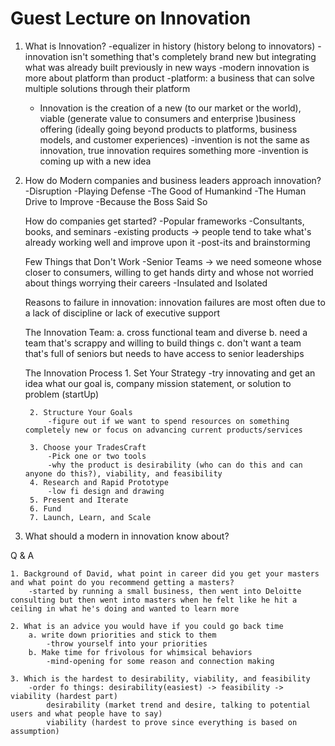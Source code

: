 # Guest Lecture on Innovation

1. What is Innovation?
    -equalizer in history (history belong to innovators)
    -innovation isn't something that's completely brand new but integrating what was already built previously in new ways 
    -modern innovation is more about platform than product
        -platform: a business that can solve multiple solutions through their platform
    
    * Innovation is the creation of a new (to our market or the world), viable (generate value to consumers and enterprise )business offering (ideally going beyond products to platforms, business models, and customer experiences)
    -invention is not the same as innovation, true innovation requires something more
        -invention is coming up with a new idea 

2. How do Modern companies and business leaders approach innovation?
    -Disruption 
    -Playing Defense 
    -The Good of Humankind 
    -The Human Drive to Improve
    -Because the Boss Said So
    
    How do companies get started?
        -Popular frameworks
        -Consultants, books, and seminars
        -existing products
            -> people tend to take what's already working well and improve upon it
        -post-its and brainstorming 
    
    Few Things that Don't Work 
        -Senior Teams 
            -> we need someone whose closer to consumers, willing to get hands dirty and whose not worried about things worrying their careers 
        -Insulated and Isolated 
    
    Reasons to failure in innovation: innovation failures are most often due to a lack of discipline or lack of executive support

    The Innovation Team:
        a. cross functional team and diverse 
        b. need a team that's scrappy and willing to build things 
        c. don't want a team that's full of seniors but needs to have access to senior leaderships 
    
    The Innovation Process 
        1. Set Your Strategy
            -try innovating and get an idea what our goal is, company mission statement, or solution to problem (startUp)
    
        2. Structure Your Goals
            -figure out if we want to spend resources on something completely new or focus on advancing current products/services

        3. Choose your TradesCraft
            -Pick one or two tools 
            -why the product is desirability (who can do this and can anyone do this?), viability, and feasibility
        4. Research and Rapid Prototype
            -low fi design and drawing 
        5. Present and Iterate 
        6. Fund 
        7. Launch, Learn, and Scale 


3. What should a modern in innovation know about?

Q & A

    1. Background of David, what point in career did you get your masters and what point do you recommend getting a masters?
        -started by running a small business, then went into Deloitte consulting but then went into masters when he felt like he hit a ceiling in what he's doing and wanted to learn more

    2. What is an advice you would have if you could go back time
        a. write down priorities and stick to them 
            -throw yourself into your priorities 
        b. Make time for frivolous for whimsical behaviors 
            -mind-opening for some reason and connection making 
    
    3. Which is the hardest to desirability, viability, and feasibility 
        -order fo things: desirability(easiest) -> feasibility -> viability (hardest part)
            desirability (market trend and desire, talking to potential users and what people have to say)
            viability (hardest to prove since everything is based on assumption)
        